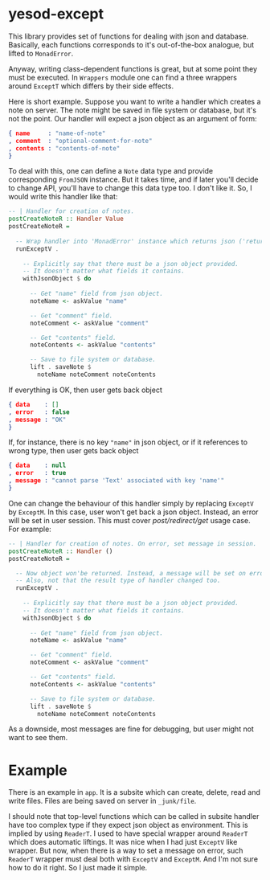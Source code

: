 # yesod-except

This library provides set of functions for dealing with json and database.
Basically, each functions corresponds to it's out-of-the-box analogue, but
lifted to `MonadError`. 

Anyway, writing class-dependent functions is great, but at some point they must
be executed. In `Wrappers` module one can find a three wrappers around `ExceptT`
which differs by their side effects.

Here is short example. Suppose you want to write a handler which creates a note
on server. The note might be saved in file system or database, but it's not the
point. Our handler will expect a json object as an argument of form:

```json
{ name     : "name-of-note"
, comment  : "optional-comment-for-note"
, contents : "contents-of-note"
}
```
To deal with this, one can define a `Note` data type and provide corresponding
`FromJSON` instance. But it takes time, and if later you'll decide to change
API, you'll have to change this data type too. I don't like it. So, I would
write this handler like that:

```haskell
-- | Handler for creation of notes.
postCreateNoteR :: Handler Value
postCreateNoteR =
  
  -- Wrap handler into 'MonadError' instance which returns json ('returnJson').
  runExceptV .
  
    -- Explicitly say that there must be a json object provided.
    -- It doesn't matter what fields it contains.  
    withJsonObject $ do
    
      -- Get "name" field from json object.
      noteName <- askValue "name"

      -- Get "comment" field.
      noteComment <- askValue "comment"

      -- Get "contents" field.
      noteContents <- askValue "contents"

      -- Save to file system or database.
      lift . saveNote $
        noteName noteComment noteContents
```

If everything is OK, then user gets back object
```json
{ data    : []
, error   : false
, message : "OK"
}
```

If, for instance, there is no key `"name"` in json object, or if it references to wrong type, then user gets back object 

```json
{ data    : null
, error   : true
, message : "cannot parse 'Text' associated with key 'name'"
}
```

One can change the behaviour of this handler simply by replacing `ExceptV` by `ExceptM`. In this
case, user won't get back a json object. Instead, an error will be set in user session. This must
cover *post/redirect/get* usage case. For example:

```haskell
-- | Handler for creation of notes. On error, set message in session.
postCreateNoteR :: Handler ()
postCreateNoteR =

  -- Now object won'be returned. Instead, a message will be set on error.
  -- Also, not that the result type of handler changed too.
  runExceptV .
  
    -- Explicitly say that there must be a json object provided.
    -- It doesn't matter what fields it contains.  
    withJsonObject $ do
    
      -- Get "name" field from json object.
      noteName <- askValue "name"

      -- Get "comment" field.
      noteComment <- askValue "comment"

      -- Get "contents" field.
      noteContents <- askValue "contents"

      -- Save to file system or database.
      lift . saveNote $
        noteName noteComment noteContents
```

As a downside, most messages are fine for debugging, but user might not want to see them.

# Example

There is an example in `app`. It is a subsite which can create, delete, read and write files. Files are being saved on server in `_junk/file`.

I should note that top-level functions which can be called in subsite handler have too complex type if they expect json object as environment. This is implied by using `ReaderT`. I used to have special wrapper around `ReaderT` which does automatic liftings. It was nice when I had just `ExceptV` like wrapper. But now, when there is a way to set a message on error, such `ReaderT` wrapper must deal both with `ExceptV` and `ExceptM`. And I'm not sure how to do it right. So I just made it simple.
